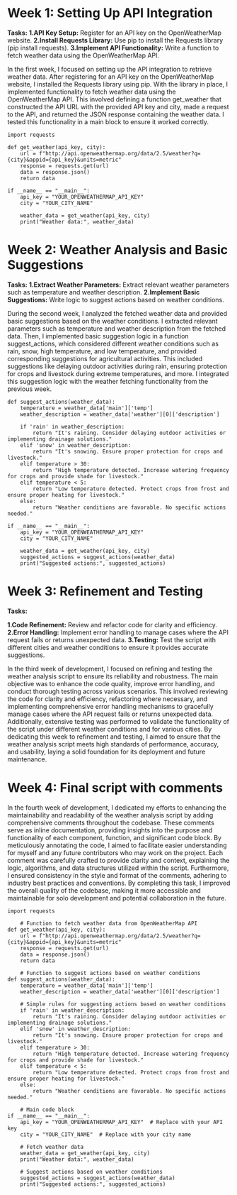 # Week 1: Setting Up API Integration
**Tasks:**
**1.API Key Setup:** Register for an API key on the OpenWeatherMap website.
**2.Install Requests Library:** Use pip to install the Requests library (pip install requests).
**3.Implement API Functionality:** Write a function to fetch weather data using the OpenWeatherMap API.

In the first week, I focused on setting up the API integration to retrieve weather data. After registering for an API key on the OpenWeatherMap website, I installed the Requests library using pip. With the library in place, I implemented functionality to fetch weather data using the OpenWeatherMap API. This involved defining a function get_weather that constructed the API URL with the provided API key and city, made a request to the API, and returned the JSON response containing the weather data. I tested this functionality in a main block to ensure it worked correctly.
```
import requests

def get_weather(api_key, city):
    url = f"http://api.openweathermap.org/data/2.5/weather?q={city}&appid={api_key}&units=metric"
    response = requests.get(url)
    data = response.json()
    return data

if __name__ == "__main__":
    api_key = "YOUR_OPENWEATHERMAP_API_KEY"
    city = "YOUR_CITY_NAME"
    
    weather_data = get_weather(api_key, city)
    print("Weather data:", weather_data)
```
# Week 2: Weather Analysis and Basic Suggestions
**Tasks:**
**1.Extract Weather Parameters:** Extract relevant weather parameters such as temperature and weather description.
**2.Implement Basic Suggestions:** Write logic to suggest actions based on weather conditions.

During the second week, I analyzed the fetched weather data and provided basic suggestions based on the weather conditions. I extracted relevant parameters such as temperature and weather description from the fetched data. Then, I implemented basic suggestion logic in a function suggest_actions, which considered different weather conditions such as rain, snow, high temperature, and low temperature, and provided corresponding suggestions for agricultural activities. This included suggestions like delaying outdoor activities during rain, ensuring protection for crops and livestock during extreme temperatures, and more. I integrated this suggestion logic with the weather fetching functionality from the previous week.
```
def suggest_actions(weather_data):
    temperature = weather_data['main']['temp']
    weather_description = weather_data['weather'][0]['description']

    if 'rain' in weather_description:
        return "It's raining. Consider delaying outdoor activities or implementing drainage solutions."
    elif 'snow' in weather_description:
        return "It's snowing. Ensure proper protection for crops and livestock."
    elif temperature > 30:
        return "High temperature detected. Increase watering frequency for crops and provide shade for livestock."
    elif temperature < 5:
        return "Low temperature detected. Protect crops from frost and ensure proper heating for livestock."
    else:
        return "Weather conditions are favorable. No specific actions needed."

if __name__ == "__main__":
    api_key = "YOUR_OPENWEATHERMAP_API_KEY"
    city = "YOUR_CITY_NAME"
    
    weather_data = get_weather(api_key, city)
    suggested_actions = suggest_actions(weather_data)
    print("Suggested actions:", suggested_actions)
```
# Week 3: Refinement and Testing
**Tasks:**

**1.Code Refinement:** Review and refactor code for clarity and efficiency.
**2.Error Handling:** Implement error handling to manage cases where the API request fails or returns unexpected data.
**3.Testing:** Test the script with different cities and weather conditions to ensure it provides accurate suggestions.

In the third week of development, I focused on refining and testing the weather analysis script to ensure its reliability and robustness. The main objective was to enhance the code quality, improve error handling, and conduct thorough testing across various scenarios. This involved reviewing the code for clarity and efficiency, refactoring where necessary, and implementing comprehensive error handling mechanisms to gracefully manage cases where the API request fails or returns unexpected data. Additionally, extensive testing was performed to validate the functionality of the script under different weather conditions and for various cities. By dedicating this week to refinement and testing, I aimed to ensure that the weather analysis script meets high standards of performance, accuracy, and usability, laying a solid foundation for its deployment and future maintenance.

# Week 4: Final script with comments
In the fourth week of development, I dedicated my efforts to enhancing the maintainability and readability of the weather analysis script by adding comprehensive comments throughout the codebase. These comments serve as inline documentation, providing insights into the purpose and functionality of each component, function, and significant code block. By meticulously annotating the code, I aimed to facilitate easier understanding for myself and any future contributors who may work on the project. Each comment was carefully crafted to provide clarity and context, explaining the logic, algorithms, and data structures utilized within the script. Furthermore, I ensured consistency in the style and format of the comments, adhering to industry best practices and conventions. By completing this task, I improved the overall quality of the codebase, making it more accessible and maintainable for solo development and potential collaboration in the future.
```
import requests

    # Function to fetch weather data from OpenWeatherMap API
def get_weather(api_key, city):
    url = f"http://api.openweathermap.org/data/2.5/weather?q={city}&appid={api_key}&units=metric"
    response = requests.get(url)
    data = response.json()
    return data

    # Function to suggest actions based on weather conditions
def suggest_actions(weather_data):
    temperature = weather_data['main']['temp']
    weather_description = weather_data['weather'][0]['description']

    # Simple rules for suggesting actions based on weather conditions
    if 'rain' in weather_description:
        return "It's raining. Consider delaying outdoor activities or implementing drainage solutions."
    elif 'snow' in weather_description:
        return "It's snowing. Ensure proper protection for crops and livestock."
    elif temperature > 30:
        return "High temperature detected. Increase watering frequency for crops and provide shade for livestock."
    elif temperature < 5:
        return "Low temperature detected. Protect crops from frost and ensure proper heating for livestock."
    else:
        return "Weather conditions are favorable. No specific actions needed."

    # Main code block
if __name__ == "__main__":
    api_key = "YOUR_OPENWEATHERMAP_API_KEY"  # Replace with your API key
    city = "YOUR_CITY_NAME"  # Replace with your city name
    
    # Fetch weather data
    weather_data = get_weather(api_key, city)
    print("Weather data:", weather_data)
    
    # Suggest actions based on weather conditions
    suggested_actions = suggest_actions(weather_data)
    print("Suggested actions:", suggested_actions)
```













